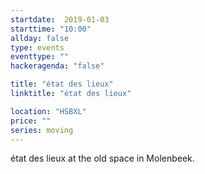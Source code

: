 ```yaml
---
startdate:  2019-01-03
starttime: "10:00"
allday: false
type: events
eventtype: ""
hackeragenda: "false"

title: "état des lieux"
linktitle: "état des lieux"

location: "HSBXL"
price: ""
series: moving
---
```


état des lieux at the old space in Molenbeek.